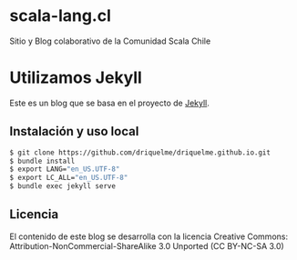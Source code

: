 scala-lang.cl
============

Sitio y Blog colaborativo de la Comunidad Scala Chile

# Utilizamos Jekyll
Este es un blog que se basa en el proyecto de [Jekyll](http://jekyllrb.com/).

## Instalación y uso local
```bash
$ git clone https://github.com/driquelme/driquelme.github.io.git
$ bundle install
$ export LANG="en_US.UTF-8"
$ export LC_ALL="en_US.UTF-8"
$ bundle exec jekyll serve
```

## Licencia
El contenido de este blog se desarrolla con la licencia Creative Commons: Attribution-NonCommercial-ShareAlike 3.0 Unported (CC BY-NC-SA 3.0)
